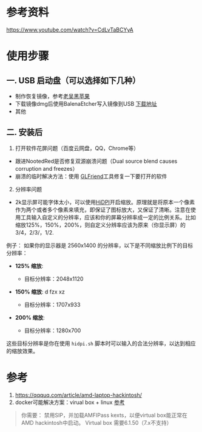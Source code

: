 # 参考资料

https://www.youtube.com/watch?v=CdLvTaBCYyA


# 使用步骤
## 一. USB 启动盘（可以选择如下几种）
- 制作恢复镜像，参考[老吴黑苹果](https://hpglw.com/macOS-Sonoma-14.4.html)
- 下载镜像dmg后使用BalenaEtcher写入镜像到USB [下载地址](https://m.bilibili.com/opus/933508367289155587) 
- 其他

## 二. 安装后
1. 打开软件花屏问题（百度云网盘，QQ，Chrome等）
- 跟进NootedRed是否修复双源崩溃问题（Dual source blend causes corruption and freezes）
- 崩溃的临时解决方法：使用 [GLFriend](https://github.com/ovoME/GLFriend)工具修复一下要打开的软件
2. 分辨率问题
- 2k显示屏可能字体太小，可以使用[HiDPI](https://github.com/xzhih/one-key-hidpi)开启缩放。原理就是将原本一个像素作为两个或者多个像素来填充，即保证了图标放大，又保证了清晰。注意在使用工具输入自定义的分辨率，应该和你的屏幕分辨率成一定的比例关系。比如缩放125%，150%，200%，则自定义分辨率应该为原来（你显示屏）的3/4，2/3/，1/2. 

例子：
如果你的显示器是 2560x1400 的分辨率，以下是不同缩放比例下的目标分辨率：

- **125% 缩放**:  
  - 目标分辨率：2048x1120
  
- **150% 缩放**:  d fzx xz    
  - 目标分辨率：1707x933
  
- **200% 缩放**:  
  - 目标分辨率：1280x700

这些目标分辨率是你在使用 `hidpi.sh` 脚本时可以输入的合法分辨率，以达到相应的缩放效果。


# 参考
1. https://qqquq.com/article/amd-laptop-hackintosh/
2. docker可能解决方案：virual box + linux [参考](https://macos86.it/topic/6535-guidevirtualbox-on-sonoma-and-amd-hackintosh/)

> 你需要：
禁用SIP，并加载AMFIPass kexts，以便virtual box能正常在AMD hackintosh中启动。
Virtual box 需要6.1.50（7.x不支持）